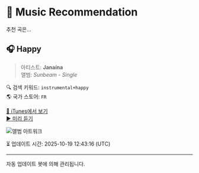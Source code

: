 
# 🎵 Music Recommendation

추천 곡은...

## 🎧 Happy  
> 아티스트: **Janaína**  
> 앨범: _Sunbeam - Single_  

🔍 검색 키워드: `instrumental+happy`  
🌎 국가 스토어: `FR`

[🔗 iTunes에서 보기](https://music.apple.com/fr/album/happy/1782864501?i=1782864524&uo=4)  
[▶️ 미리 듣기](https://audio-ssl.itunes.apple.com/itunes-assets/AudioPreview221/v4/91/dd/da/91ddda95-9843-8409-963b-6c86444f8064/mzaf_5749202259147682211.plus.aac.p.m4a)

![앨범 아트워크](https://is1-ssl.mzstatic.com/image/thumb/Music211/v4/f6/f0/c6/f6f0c6bd-bfac-9597-89cb-b1f57474b619/196872713879.jpg/100x100bb.jpg)

⏳ 업데이트 시간: 2025-10-19 12:43:16 (UTC)

---
자동 업데이트 봇에 의해 관리됩니다.
